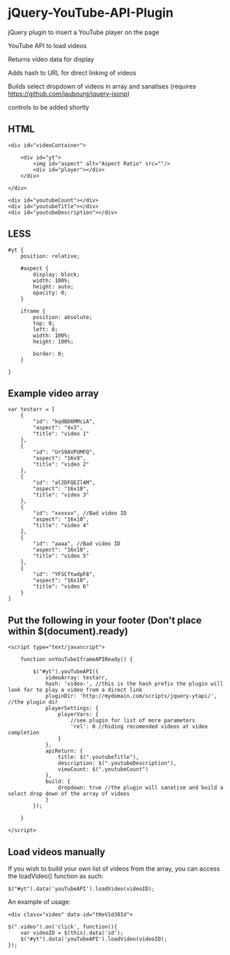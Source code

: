 jQuery-YouTube-API-Plugin
=========================

jQuery plugin to insert a YouTube player on the page

YouTube API to load videos

Returns video data for display

Adds hash to URL for direct linking of videos

Builds select dropdown of videos in array and sanatises (requires https://github.com/jaubourg/jquery-jsonp)

controls to be added shortly

HTML
----

	<div id="videoContainer">
		
		<div id="yt">
			<img id="aspect" alt="Aspect Ratio" src=""/>
			<div id="player"></div>
		</div>
		
	</div>
	
	<div id="youtubeCount"></div>
	<div id="youtubeTitle"></div>
	<div id="youtubeDescription"></div>
	
LESS
----
	
	#yt {
		position: relative;

		#aspect {
			display: block;
			width: 100%;
			height: auto;
			opacity: 0;
		}
		
		iframe {
			position: absolute;
			top: 0;
			left: 0;
			width: 100%; 
			height: 100%;
			
			border: 0;
		}
		
	}
	

Example video array
-------------------

	var testarr = [
		{
			"id": "kqdBD6MMciA", 
			"aspect": "4x3", 
			"title": "video 1"
		},
		{
			"id": "UrS9AVPUMFQ", 
			"aspect": "16x9", 
			"title": "video 2"
		},
		{
			"id": "al2DFQEZl4M", 
			"aspect": "16x10", 
			"title": "video 3"
		},
		{
			"id": "xxxxxx", //Bad video ID
			"aspect": "16x10",
			"title": "video 4"
		},
		{
			"id": "aaaa", //Bad video ID
			"aspect": "16x10",
			"title": "video 5"
		},
		{
			"id": "YFSCftwdpF8",
			"aspect": "16x10",
			"title": "video 6"
		}
	]
	
	
Put the following in your footer (Don't place within $(document).ready)
-----------------------------------------------------------------------
	
	<script type="text/javascript">

		function onYouTubeIframeAPIReady() {
			
			$("#yt").youTubeAPI({
				videoArray: testarr,
				hash: 'video-', //this is the hash prefix the plugin will look for to play a video from a direct link
				pluginDir: 'http://mydomain.com/scripts/jquery-ytapi/', //the plugin dir
				playerSettings: {
					playerVars: {
						//see plugin for list of more parameters
						'rel': 0 //hiding recomended videos at video completion
					}
				},
				apiReturn: {
					title: $(".youtubeTitle"),
					description: $(".youtubeDescription"),
					viewCount: $(".youtubeCount")
				},
				build: {
					dropdown: true //the plugin will sanatise and build a select drop down of the array of videos
				}
			});
			
		}
		
	</script>


Load videos manually
--------------------

If you wish to build your own list of videos from the array, you can access the loadVideo() function as such:
	
	$("#yt").data('youTubeAPI').loadVideo(videoID);
	
An example of usage:
	
	<div class="video" data-id="tHeV1d30Id">
	
	$(".video").on('click', function(){		
		var videoID = $(this).data('id');
		$("#yt").data('youTubeAPI').loadVideo(videoID);
	});

